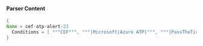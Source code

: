 #### Parser Content
```Java
{
Name = cef-atp-alert-23
  Conditions = [ """CEF""", """|Microsoft|Azure ATP|""", """|PassTheTicketSecurityAlert|""" ]
}
```